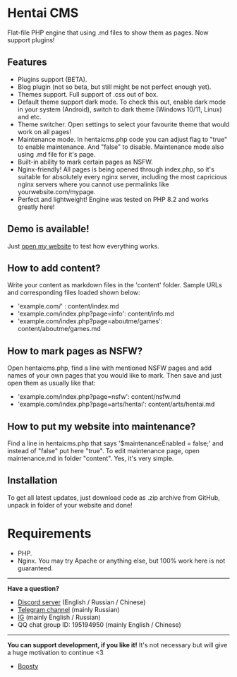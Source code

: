 # Hentai CMS
Flat-file PHP engine that using .md files to show them as pages. Now support plugins!

## Features
- Plugins support (BETA).
- Blog plugin (not so beta, but still might be not perfect enough yet).
- Themes support. Full support of .css out of box.
- Default theme support dark mode. To check this out, enable dark mode in your system (Android), switch to dark theme (Windows 10/11, Linux) and etc.
- Theme switcher. Open settings to select your favourite theme that would work on all pages!
- Maintenance mode. In hentaicms.php code you can adjust flag to "true" to enable maintenance. And "false" to disable. Maintenance mode also using .md file for it's page.
- Built-in ability to mark certain pages as NSFW.
- Nginx-friendly! All pages is being opened through index.php, so it's suitable for absolutely every nginx server, including the most capricious nginx servers where you cannot use permalinks like yourwebsite.com/mypage.
- Perfect and lightweight! Engine was tested on PHP 8.2 and works greatly here!

## Demo is available!
Just [open my website](https://felixfester.prtcl.icu/index.php) to test how everything works.

## How to add content?
Write your content as markdown files in the 'content' folder.
Sample URLs and corresponding files loaded shown below:
* 'example.com/' : content/index.md
* 'example.com/index.php?page=info': content/info.md
* 'example.com/index.php?page=aboutme/games': content/aboutme/games.md

## How to mark pages as NSFW?
Open hentaicms.php, find a line with mentioned NSFW pages and add names of your own pages that you would like to mark. Then save and just open them as usually like that:
* 'example.com/index.php?page=nsfw': content/nsfw.md
* 'example.com/index.php?page=arts/hentai': content/arts/hentai.md

## How to put my website into maintenance?
Find a line in hentaicms.php that says '$maintenanceEnabled = false;' and instead of "false" put here "true". To edit maintenance page, open maintenance.md in folder "content". Yes, it's very simple.

## Installation
To get all latest updates, just download code as .zip archive from GitHub, unpack in folder of your website and done!

# Requirements
- PHP.
- Nginx. You may try Apache or anything else, but 100% work here is not guaranteed.

---

**Have a question?**
- [Discord server](https://discord.gg/35wCQmp9) (English / Russian / Chinese)
- [Telegram channel](https://t.me/+fgCDiyU802s1NWZi) (mainly Russian)
- [IG](https://instagram.com/felixfester) (mainly English / Russian)
- QQ chat group ID: 195194950 (mainly English / Chinese)

---

**You can support development, if you like it!** It's not necessary but will give a huge motivation to continue <3
- [Boosty](https://boosty.to/felixfester/about)
